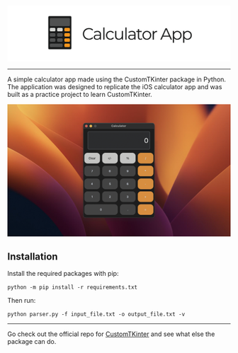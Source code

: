 <p align="center">
  <picture>
    <source media="(prefers-color-scheme: dark)" srcset="./documentation_images/App_icon_dark.png">
    <img src="./documentation_images/App_icon_light.png">
  </picture>
</p>

---
A simple calculator app made using the CustomTKinter package in Python. The application was designed to replicate the iOS calculator app and was built as a practice project to learn CustomTKinter. 

![](documentation_images/App.png)

## Installation
Install the required packages with pip:
```
python -m pip install -r requirements.txt
```
Then run:
```
python parser.py -f input_file.txt -o output_file.txt -v
```

---
Go check out the official repo for [CustomTKinter](https://github.com/TomSchimansky/CustomTkinter#readme) and see what else the package can do.
